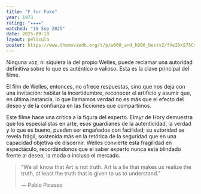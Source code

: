 ```yaml
---
title: "F for Fake"
year: 1973
rating: "★★★★"
watched: "19 Sep 2025"
date: 2025-09-19
layout: pelicula
poster: https://www.themoviedb.org/t/p/w600_and_h900_bestv2/fVeIDxS73CrosoeVOaefQuCUGZg.jpg
---
```


Ninguna voz, ni siquiera la del propio Welles, puede reclamar una autoridad definitiva sobre lo que es auténtico o valioso. Esta es la clave principal del filme.


El film de Welles, entonces, no ofrece respuestas, sino que nos deja con una invitación: habitar la incertidumbre, reconocer el artificio y asumir que, en última instancia, lo que llamamos verdad no es más que el efecto del deseo y de la confianza en las ficciones que compartimos.

Este filme hace una crítica a la figura del experto. Elmyr de Hory demuestra que los especialistas en arte, esos guardianes de la autenticidad, la verdad y lo que es bueno, pueden ser engañados con facilidad; su autoridad se revela frágil, sostenida más en la retórica de la seguridad que en una capacidad objetiva de discernir. Welles convierte esta fragilidad en espectáculo, recordándonos que el saber experto nunca está blindado frente al deseo, la moda o incluso el mercado.

> "We all know that Art is not truth. Art is a lie that makes us realize the truth, at least the truth that is given to us to understand."
>
> — Pablo Picasso
